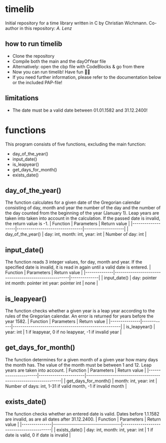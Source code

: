 # timelib

Initial repository for a time library written in C by Christian Wichmann.
Co-author in this repository: *A. Lenz* 

## how to run timelib

- Clone the repository
- Compile both the main and the dayOfYear file
- Alternatively: open the cbp file with CodeBlocks & go from there
- Now you can run timelib! Have fun 🧭🎉
- If you need further information, please refer to the documentation below or the included PAP-file!

## limitations
- The date must be a valid date between 01.01.1582 and 31.12.2400!

# functions

This program consists of five functions, excluding the main function:

- day_of_the_year()
- input_date()
- is_leapyear()
- get_days_for_month()
- exists_date()

## day_of_the_year()

The function calculates for a given date of the Gregorian calendar consisting of day, month and year the number of the day and the number of the day counted from the beginning of the year (January 1). Leap years are taken into
taken into account in the calculation. If the passed date is invalid, the return value is -1.
| Function          | Parameters                      | Return value       |
|-------------------|---------------------------------|--------------------|
| day_of_the_year() | day: int, month: int, year: int | Number of day: int |

## input_date()
The function reads 3 integer values, for day, month and year. If the specified date is invalid, it is read in again until a valid date is entered.
| Function     | Parameters                                            | Return value |
|--------------|-------------------------------------------------------|--------------|
| input_date() | day: pointer int month: pointer int year: pointer int | none         |

## is_leapyear()
The function checks whether a given year is a leap year according to the rules of the Gregorian calendar. An error is returned for years before the year 1582. 
| Function      | Parameters | Return value                                         |
|---------------|------------|------------------------------------------------------|
| is_leapyear() | year: int  | 1 if leapyear, 0 if no leapyear, -1 if invalid year  |
## get_days_for_month()
The function determines for a given month of a given year how many days the month has. The value of the month must be between 1 and 12. Leap years are taken into account.
| Function             | Parameters            | Return value                                                    |
|----------------------|-----------------------|-----------------------------------------------------------------|
| get_days_for_month() | month: int, year: int | Number of days: int,  1-31 if valid month,  -1 if invalid month |

## exists_date()
The function checks whether an entered date is valid. Dates before 1.1.1582 are invalid, as are all dates after 31.12.2400.
| Function      | Parameters                       | Return value                             |
|---------------|----------------------------------|------------------------------------------|
| exists_date() | day: int, month: int, year: int  | 1 if date is valid, 0 if date is invalid |
